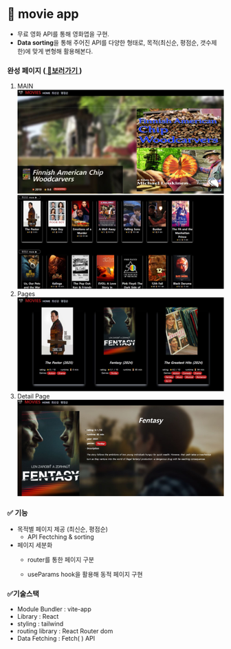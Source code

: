 # 🎥 movie app   
* 무료 영화 API를 통해 영화앱을 구현. 
*  **Data sorting**을 통해 주어진 API를 다양한 형태로, 목적(최신순, 평점순, 갯수제한)에 맞게 변형해 활용해본다.    

### 완성 페이지 ([ 🚀보러가기 ](https://movie-app-tailwind-pi.vercel.app/))   
1. MAIN
![메인](./public/main.JPG)
![메인](./public/main2.JPG)   
2. Pages   
![페이지](./public/pages.JPG)   
3. Detail Page   
![상세페이지](./public/datailPage.JPG)  

### ✅ 기능   
* 목적별 페이지 제공 (최신순, 평점순)   
  *  API Fectching & sorting   
* 페이지 세분화   
  * router를 통한 페이지 구분   
    
  * useParams hook을 활용해 동적 페이지 구현   

### ✅기술스택    
* Module Bundler : vite-app   
* Library : React
* styling : tailwind   
* routing library : React Router dom
* Data Fetching : Fetch( ) API